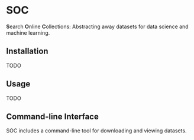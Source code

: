 # SOC

**S**earch **O**nline **C**ollections: Abstracting away datasets for data science and machine learning.

## Installation

TODO

## Usage

TODO

## Command-line Interface

SOC includes a command-line tool for downloading and viewing datasets.

